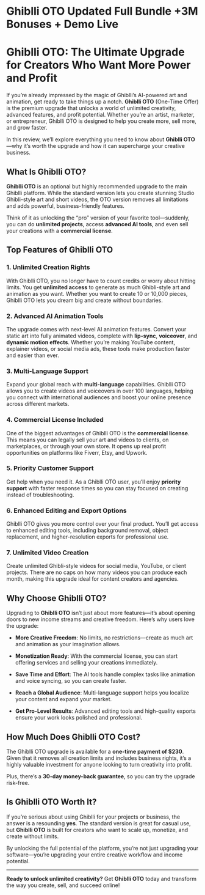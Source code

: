 # Ghiblli OTO Updated Full Bundle +3M Bonuses + Demo Live
<h1 class="" data-start="86" data-end="165">Ghiblli OTO: The Ultimate Upgrade for Creators Who Want More Power and Profit</h1>
<p class="" data-start="167" data-end="560">If you’re already impressed by the magic of Ghiblli’s AI-powered art and animation, get ready to take things up a notch. <strong data-start="288" data-end="303">Ghiblli OTO</strong> (One-Time Offer) is the premium upgrade that unlocks a world of unlimited creativity, advanced features, and profit potential. Whether you’re an artist, marketer, or entrepreneur, Ghiblli OTO is designed to help you create more, sell more, and grow faster.</p>
<p class="" data-start="562" data-end="719">In this review, we’ll explore everything you need to know about <strong data-start="626" data-end="641">Ghiblli OTO</strong>—why it’s worth the upgrade and how it can supercharge your creative business.</p>

<h2 class="" data-start="721" data-end="744">What Is Ghiblli OTO?</h2>
<p class="" data-start="746" data-end="1018"><strong data-start="746" data-end="761">Ghiblli OTO</strong> is an optional but highly recommended upgrade to the main Ghiblli platform. While the standard version lets you create stunning Studio Ghibli-style art and short videos, the OTO version removes all limitations and adds powerful, business-friendly features.</p>
<p class="" data-start="1020" data-end="1219">Think of it as unlocking the “pro” version of your favorite tool—suddenly, you can do <strong data-start="1106" data-end="1128">unlimited projects</strong>, access <strong data-start="1137" data-end="1158">advanced AI tools</strong>, and even sell your creations with a <strong data-start="1196" data-end="1218">commercial license</strong>.</p>

<h2 class="" data-start="1221" data-end="1251">Top Features of Ghiblli OTO</h2>
<h3 class="" data-start="1253" data-end="1289">1. <strong data-start="1260" data-end="1289">Unlimited Creation Rights</strong></h3>
<p class="" data-start="1290" data-end="1577">With Ghiblli OTO, you no longer have to count credits or worry about hitting limits. You get <strong data-start="1383" data-end="1403">unlimited access</strong> to generate as much Ghibli-style art and animation as you want. Whether you want to create 10 or 10,000 pieces, Ghiblli OTO lets you dream big and create without boundaries.</p>

<h3 class="" data-start="1579" data-end="1617">2. <strong data-start="1586" data-end="1617">Advanced AI Animation Tools</strong></h3>
<p class="" data-start="1618" data-end="1936">The upgrade comes with next-level AI animation features. Convert your static art into fully animated videos, complete with <strong data-start="1741" data-end="1753">lip-sync</strong>, <strong data-start="1755" data-end="1768">voiceover</strong>, and <strong data-start="1774" data-end="1800">dynamic motion effects</strong>. Whether you’re making YouTube content, explainer videos, or social media ads, these tools make production faster and easier than ever.</p>

<h3 class="" data-start="1938" data-end="1971">3. <strong data-start="1945" data-end="1971">Multi-Language Support</strong></h3>
<p class="" data-start="1972" data-end="2218">Expand your global reach with <strong data-start="2002" data-end="2020">multi-language</strong> capabilities. Ghiblli OTO allows you to create videos and voiceovers in over 100 languages, helping you connect with international audiences and boost your online presence across different markets.</p>

<h3 class="" data-start="2220" data-end="2258">4. <strong data-start="2227" data-end="2258">Commercial License Included</strong></h3>
<p class="" data-start="2259" data-end="2524">One of the biggest advantages of Ghiblli OTO is the <strong data-start="2311" data-end="2333">commercial license</strong>. This means you can legally sell your art and videos to clients, on marketplaces, or through your own store. It opens up real profit opportunities on platforms like Fiverr, Etsy, and Upwork.</p>

<h3 class="" data-start="2526" data-end="2562">5. <strong data-start="2533" data-end="2562">Priority Customer Support</strong></h3>
<p class="" data-start="2563" data-end="2737">Get help when you need it. As a Ghiblli OTO user, you’ll enjoy <strong data-start="2626" data-end="2646">priority support</strong> with faster response times so you can stay focused on creating instead of troubleshooting.</p>

<h3 class="" data-start="2739" data-end="2785">6. <strong data-start="2746" data-end="2785">Enhanced Editing and Export Options</strong></h3>
<p class="" data-start="2786" data-end="2992">Ghiblli OTO gives you more control over your final product. You’ll get access to enhanced editing tools, including background removal, object replacement, and higher-resolution exports for professional use.</p>

<h3 class="" data-start="2994" data-end="3029">7. <strong data-start="3001" data-end="3029">Unlimited Video Creation</strong></h3>
<p class="" data-start="3030" data-end="3239">Create unlimited Ghibli-style videos for social media, YouTube, or client projects. There are no caps on how many videos you can produce each month, making this upgrade ideal for content creators and agencies.</p>

<h2 class="" data-start="3241" data-end="3267">Why Choose Ghiblli OTO?</h2>
<p class="" data-start="3269" data-end="3432">Upgrading to <strong data-start="3282" data-end="3297">Ghiblli OTO</strong> isn’t just about more features—it’s about opening doors to new income streams and creative freedom. Here’s why users love the upgrade:</p>

<ul data-start="3434" data-end="4036">
 	<li class="" data-start="3434" data-end="3550">
<p class="" data-start="3436" data-end="3550"><strong data-start="3436" data-end="3461">More Creative Freedom</strong>: No limits, no restrictions—create as much art and animation as your imagination allows.</p>
</li>
 	<li class="" data-start="3551" data-end="3677">
<p class="" data-start="3553" data-end="3677"><strong data-start="3553" data-end="3575">Monetization Ready</strong>: With the commercial license, you can start offering services and selling your creations immediately.</p>
</li>
 	<li class="" data-start="3678" data-end="3799">
<p class="" data-start="3680" data-end="3799"><strong data-start="3680" data-end="3704">Save Time and Effort</strong>: The AI tools handle complex tasks like animation and voice syncing, so you can create faster.</p>
</li>
 	<li class="" data-start="3800" data-end="3909">
<p class="" data-start="3802" data-end="3909"><strong data-start="3802" data-end="3829">Reach a Global Audience</strong>: Multi-language support helps you localize your content and expand your market.</p>
</li>
 	<li class="" data-start="3910" data-end="4036">
<p class="" data-start="3912" data-end="4036"><strong data-start="3912" data-end="3937">Get Pro-Level Results</strong>: Advanced editing tools and high-quality exports ensure your work looks polished and professional.</p>
</li>
</ul>
<h2 class="" data-start="4038" data-end="4072">How Much Does Ghiblli OTO Cost?</h2>
<p class="" data-start="4074" data-end="4303">The Ghiblli OTO upgrade is available for a <strong data-start="4117" data-end="4145">one-time payment of $230</strong>. Given that it removes all creation limits and includes business rights, it’s a highly valuable investment for anyone looking to turn creativity into profit.</p>
<p class="" data-start="4305" data-end="4391">Plus, there’s a <strong data-start="4321" data-end="4352">30-day money-back guarantee</strong>, so you can try the upgrade risk-free.</p>

<h2 class="" data-start="4393" data-end="4420">Is Ghiblli OTO Worth It?</h2>
<p class="" data-start="4422" data-end="4673">If you’re serious about using Ghiblli for your projects or business, the answer is a resounding <strong data-start="4518" data-end="4525">yes</strong>. The standard version is great for casual use, but <strong data-start="4577" data-end="4592">Ghiblli OTO</strong> is built for creators who want to scale up, monetize, and create without limits.</p>
<p class="" data-start="4675" data-end="4832">By unlocking the full potential of the platform, you’re not just upgrading your software—you’re upgrading your entire creative workflow and income potential.</p>


<hr class="" data-start="4834" data-end="4837" />
<p class="" data-start="4839" data-end="4966"><strong data-start="4839" data-end="4880">Ready to unlock unlimited creativity?</strong>
Get <strong data-start="4885" data-end="4900">Ghiblli OTO</strong> today and transform the way you create, sell, and succeed online!</p>
